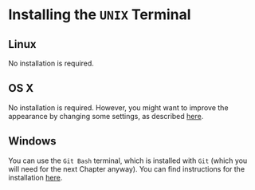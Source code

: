 # Installing the `UNIX` Terminal

## Linux

No installation is required. 

## OS X

No installation is required. However, you might want to improve the appearance by changing some settings, as described [here](howtogeek.com/210308/how-to-change-the-os-x-terminals-appearance-with-profiles/).


## Windows

You can use the `Git Bash` terminal, which is installed with `Git` (which you will need for the next Chapter anyway). You can find instructions for the installation [here](https://github.com/CSB-book/CSB/blob/master/git/installation/install.md).

